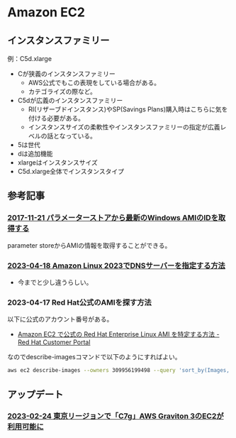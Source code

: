 # Amazon EC2

## インスタンスファミリー

例：C5d.xlarge

- Cが狭義のインスタンスファミリー
  - AWS公式でもこの表現をしている場合がある。
  - カテゴライズの際など。
- C5dが広義のインスタンスファミリー
  - RI(リザーブドインスタンス)やSP(Savings Plans)購入時はこちらに気を付ける必要がある。
  - インスタンスサイズの柔軟性やインスタンスファミリーの指定が広義レベルの話となっている。
- 5は世代
- dは追加機能
- xlargeはインスタンスサイズ
- C5d.xlarge全体でインスタンスタイプ

## 参考記事

### [2017-11-21 パラメーターストアから最新のWindows AMIのIDを取得する](https://dev.classmethod.jp/articles/latest-windows-ami-from-parameter-store)

parameter storeからAMIの情報を取得することができる。

### [2023-04-18 Amazon Linux 2023でDNSサーバーを指定する方法](https://dev.classmethod.jp/articles/amazon-linux-2023-static-dns/)

- 今までと少し違うらしい。

### 2023-04-17 Red Hat公式のAMIを探す方法

以下に公式のアカウント番号がある。

- [Amazon EC2 で公式の Red Hat Enterprise Linux AMI を特定する方法 - Red Hat Customer Portal](https://access.redhat.com/ja/solutions/274443)

なのでdescribe-imagesコマンドで以下のようにすればよい。

```bash
aws ec2 describe-images --owners 309956199498 --query 'sort_by(Images, &CreationDate)[*].[CreationDate,Name,ImageId]' --filters "Name=name,Values=RHEL-8.7*" --region ap-northeast-1 --output table
```

## アップデート

### [2023-02-24 東京リージョンで「C7g」AWS Graviton 3のEC2が利用可能に](https://dev.classmethod.jp/articles/c7g-ec2-tokyo-region/)